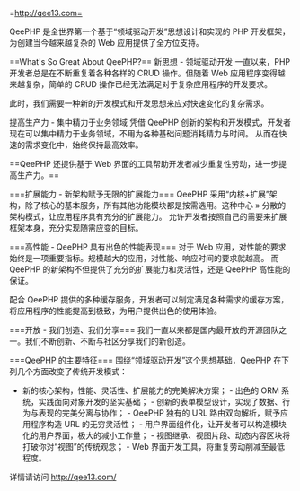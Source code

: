 =http://qee13.com=

QeePHP 是全世界第一个基于“领域驱动开发”思想设计和实现的 PHP 开发框架，为创建当今越来越复杂的 Web 应用提供了全方位支持。


==What's So Great About QeePHP?==
新思想 - 领域驱动开发
一直以来，PHP 开发者总是在不断重复着各种各样的 CRUD 操作。但随着 Web 应用程序变得越来越复杂，简单的 CRUD 操作已经无法满足对于复杂应用程序的开发要求。

此时，我们需要一种新的开发模式和开发思想来应对快速变化的复杂需求。

提高生产力 - 集中精力于业务领域
凭借 QeePHP 创新的架构和开发模式，开发者现在可以集中精力于业务领域，不用为各种基础问题消耗精力与时间。 从而在快速的需求变化中，始终保持最高效率。

==QeePHP 还提供基于 Web 界面的工具帮助开发者减少重复性劳动，进一步提高生产力。==

===扩展能力 - 新架构赋予无限的扩展能力===
QeePHP 采用“内核+扩展”架构，除了核心的基本服务，所有其他功能模块都是按需选用。这种中心 » 分散的架构模式，让应用程序具有充分的扩展能力。 允许开发者按照自己的需要来扩展框架本身，充分实现随需应变的目标。

===高性能 - QeePHP 具有出色的性能表现===
对于 Web 应用，对性能的要求始终是一项重要指标。规模越大的应用，对性能、响应时间的要求就越高。 而 QeePHP 的新架构不但提供了充分的扩展能力和灵活性，还是 QeePHP 高性能的保证。

配合 QeePHP 提供的多种缓存服务，开发者可以制定满足各种需求的缓存方案，将应用程序的性能提高到极致，为用户提供出色的使用体验。

===开放 - 我们创造、我们分享===
我们一直以来都是国内最开放的开源团队之一。我们不断创新、不断与社区分享我们的新创造。

===QeePHP 的主要特征===
围绕“领域驱动开发”这个思­想基础，QeePHP 在下列几个方面改变了传统开发模式：

- 新的核心架构，性能、灵活性、­扩展能力的完美解决方案； - 出色的 ORM 系统，实践面向对象开发的坚实基础； - 创新的表单模型设计，实现­了数据、行为与表现的完美分离与协作； - QeePHP 独有的 URL 路由双向解析，赋予应用程序构造 URL 的无穷灵活性； - 用户界面组件化，让开发者可­以构造模块化的用户界面，极大的减小工作量； - 视图继承、视图片段、动态内­容区块将打破你对“视图”的传统观念； - Web 界面开发工具，将重复劳动削­减至最低程度。

详情请访问 http://qee13.com/
